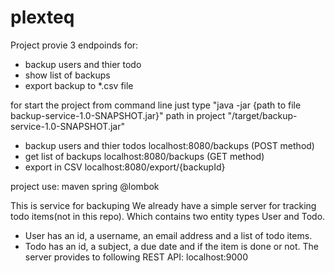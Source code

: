 # plexteq

Project provie 3 endpoinds for:

- backup users and thier todo
- show list of backups
- export backup to *.csv file

for start the project from command line just type "java -jar {path to file backup-service-1.0-SNAPSHOT.jar}" path in project "/target/backup-service-1.0-SNAPSHOT.jar"

- backup users and thier todos localhost:8080/backups (POST method)
- get list of backups localhost:8080/backups (GET method)
- export in CSV  localhost:8080/export/{backupId}


project use:
maven
spring
@lombok


This is service for backuping 
We already have a simple server for tracking todo items(not in this repo).
Which contains two entity types User and Todo.
 - User has an id, a username, an email address and a list of todo items.
 - Todo has an id, a subject, a due date and if the item is done or not.
The server provides to following REST API:
localhost:9000

